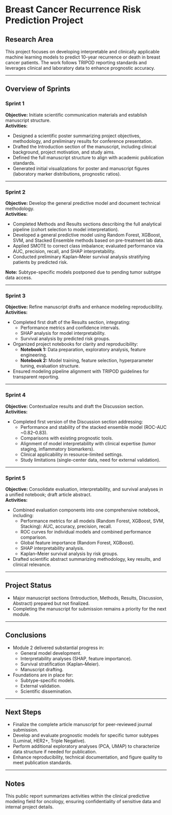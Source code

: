 # Breast Cancer Recurrence Risk Prediction Project

## Research Area

This project focuses on developing interpretable and clinically applicable machine learning models to predict 10-year recurrence or death in breast cancer patients. The work follows TRIPOD reporting standards and leverages clinical and laboratory data to enhance prognostic accuracy.

---

## Overview of Sprints

### Sprint 1
**Objective:** Initiate scientific communication materials and establish manuscript structure.  
**Activities:**
- Designed a scientific poster summarizing project objectives, methodology, and preliminary results for conference presentation.
- Drafted the Introduction section of the manuscript, including clinical background, project motivation, and study aims.
- Defined the full manuscript structure to align with academic publication standards.
- Generated initial visualizations for poster and manuscript figures (laboratory marker distributions, prognostic ratios).

---

### Sprint 2
**Objective:** Develop the general predictive model and document technical methodology.  
**Activities:**
- Completed Methods and Results sections describing the full analytical pipeline (cohort selection to model interpretation).
- Developed a general predictive model using Random Forest, XGBoost, SVM, and Stacked Ensemble methods based on pre-treatment lab data.
- Applied SMOTE to correct class imbalance; evaluated performance via AUC, precision, recall, and SHAP interpretability.
- Conducted preliminary Kaplan–Meier survival analysis stratifying patients by predicted risk.
  
**Note:** Subtype-specific models postponed due to pending tumor subtype data access.

---

### Sprint 3
**Objective:** Refine manuscript drafts and enhance modeling reproducibility.  
**Activities:**
- Completed first draft of the Results section, integrating:
  - Performance metrics and confidence intervals.
  - SHAP analysis for model interpretability.
  - Survival analysis by predicted risk groups.
- Organized project notebooks for clarity and reproducibility:
  - **Notebook 1:** Data preparation, exploratory analysis, feature engineering.
  - **Notebook 2:** Model training, feature selection, hyperparameter tuning, evaluation structure.
- Ensured modeling pipeline alignment with TRIPOD guidelines for transparent reporting.

---

### Sprint 4
**Objective:** Contextualize results and draft the Discussion section.  
**Activities:**
- Completed first version of the Discussion section addressing:
  - Performance and stability of the stacked ensemble model (ROC-AUC ~0.82–0.83).
  - Comparisons with existing prognostic tools.
  - Alignment of model interpretability with clinical expertise (tumor staging, inflammatory biomarkers).
  - Clinical applicability in resource-limited settings.
  - Study limitations (single-center data, need for external validation).

---

### Sprint 5
**Objective:** Consolidate evaluation, interpretability, and survival analyses in a unified notebook; draft article abstract.  
**Activities:**
- Combined evaluation components into one comprehensive notebook, including:
  - Performance metrics for all models (Random Forest, XGBoost, SVM, Stacking): AUC, accuracy, precision, recall.
  - ROC curves for individual models and combined performance comparison.
  - Global feature importance (Random Forest, XGBoost).
  - SHAP interpretability analysis.
  - Kaplan–Meier survival analysis by risk groups.
- Drafted scientific abstract summarizing methodology, key results, and clinical relevance.

---

## Project Status

- Major manuscript sections (Introduction, Methods, Results, Discussion, Abstract) prepared but not finalized.
- Completing the manuscript for submission remains a priority for the next module.

---

## Conclusions

- Module 2 delivered substantial progress in:
  - General model development.
  - Interpretability analyses (SHAP, feature importance).
  - Survival stratification (Kaplan–Meier).
  - Manuscript drafting.
- Foundations are in place for:
  - Subtype-specific models.
  - External validation.
  - Scientific dissemination.

---

## Next Steps

- Finalize the complete article manuscript for peer-reviewed journal submission.
- Develop and evaluate prognostic models for specific tumor subtypes (Luminal, HER2+, Triple Negative).
- Perform additional exploratory analyses (PCA, UMAP) to characterize data structure if needed for publication.
- Enhance reproducibility, technical documentation, and figure quality to meet publication standards.

---

## Notes

This public report summarizes activities within the clinical predictive modeling field for oncology, ensuring confidentiality of sensitive data and internal project details.
